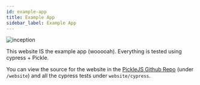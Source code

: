 ```yaml
---
id: example-app
title: Example App
sidebar_label: Example App
---
```


![inception](http://i.imgur.com/LHTobSW.gif)

This website IS the example app (wooooah). Everything is tested using cypress + Pickle. 

You can view the source for the website in the [PickleJS Github Repo](https://github.com/hoverinc/picklejs) (under `/website`) and all the cypress tests under `website/cypress`.
